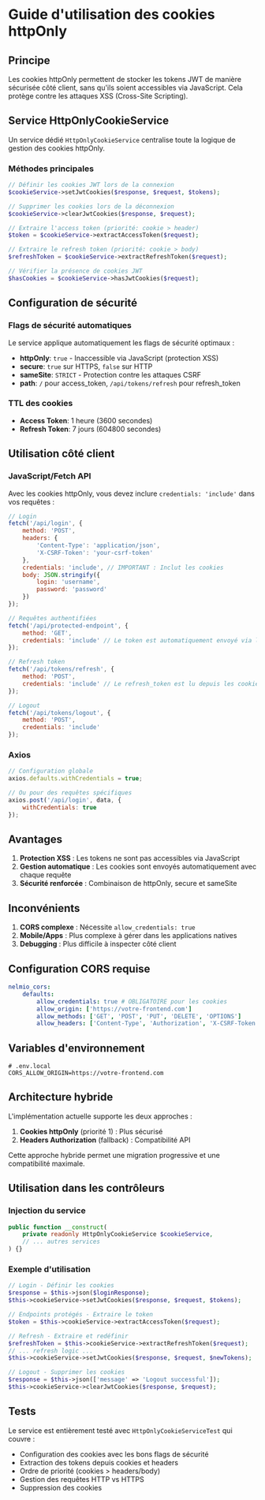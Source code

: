 # Guide d'utilisation des cookies httpOnly

## Principe

Les cookies httpOnly permettent de stocker les tokens JWT de manière sécurisée côté client, sans qu'ils soient accessibles via JavaScript. Cela protège contre les attaques XSS (Cross-Site Scripting).

## Service HttpOnlyCookieService

Un service dédié `HttpOnlyCookieService` centralise toute la logique de gestion des cookies httpOnly.

### Méthodes principales

```php
// Définir les cookies JWT lors de la connexion
$cookieService->setJwtCookies($response, $request, $tokens);

// Supprimer les cookies lors de la déconnexion
$cookieService->clearJwtCookies($response, $request);

// Extraire l'access token (priorité: cookie > header)
$token = $cookieService->extractAccessToken($request);

// Extraire le refresh token (priorité: cookie > body)
$refreshToken = $cookieService->extractRefreshToken($request);

// Vérifier la présence de cookies JWT
$hasCookies = $cookieService->hasJwtCookies($request);
```

## Configuration de sécurité

### Flags de sécurité automatiques

Le service applique automatiquement les flags de sécurité optimaux :

- **httpOnly**: `true` - Inaccessible via JavaScript (protection XSS)
- **secure**: `true` sur HTTPS, `false` sur HTTP
- **sameSite**: `STRICT` - Protection contre les attaques CSRF
- **path**: `/` pour access_token, `/api/tokens/refresh` pour refresh_token

### TTL des cookies

- **Access Token**: 1 heure (3600 secondes)
- **Refresh Token**: 7 jours (604800 secondes)

## Utilisation côté client

### JavaScript/Fetch API

Avec les cookies httpOnly, vous devez inclure `credentials: 'include'` dans vos requêtes :

```javascript
// Login
fetch('/api/login', {
    method: 'POST',
    headers: {
        'Content-Type': 'application/json',
        'X-CSRF-Token': 'your-csrf-token'
    },
    credentials: 'include', // IMPORTANT : Inclut les cookies
    body: JSON.stringify({
        login: 'username',
        password: 'password'
    })
});

// Requêtes authentifiées
fetch('/api/protected-endpoint', {
    method: 'GET',
    credentials: 'include' // Le token est automatiquement envoyé via les cookies
});

// Refresh token
fetch('/api/tokens/refresh', {
    method: 'POST',
    credentials: 'include' // Le refresh_token est lu depuis les cookies
});

// Logout
fetch('/api/tokens/logout', {
    method: 'POST',
    credentials: 'include'
});
```

### Axios

```javascript
// Configuration globale
axios.defaults.withCredentials = true;

// Ou pour des requêtes spécifiques
axios.post('/api/login', data, {
    withCredentials: true
});
```

## Avantages

1. **Protection XSS** : Les tokens ne sont pas accessibles via JavaScript
2. **Gestion automatique** : Les cookies sont envoyés automatiquement avec chaque requête
3. **Sécurité renforcée** : Combinaison de httpOnly, secure et sameSite

## Inconvénients

1. **CORS complexe** : Nécessite `allow_credentials: true`
2. **Mobile/Apps** : Plus complexe à gérer dans les applications natives
3. **Debugging** : Plus difficile à inspecter côté client

## Configuration CORS requise

```yaml
nelmio_cors:
    defaults:
        allow_credentials: true # OBLIGATOIRE pour les cookies
        allow_origin: ['https://votre-frontend.com']
        allow_methods: ['GET', 'POST', 'PUT', 'DELETE', 'OPTIONS']
        allow_headers: ['Content-Type', 'Authorization', 'X-CSRF-Token']
```

## Variables d'environnement

```env
# .env.local
CORS_ALLOW_ORIGIN=https://votre-frontend.com
```

## Architecture hybride

L'implémentation actuelle supporte les deux approches :

1. **Cookies httpOnly** (priorité 1) : Plus sécurisé
2. **Headers Authorization** (fallback) : Compatibilité API

Cette approche hybride permet une migration progressive et une compatibilité maximale.

## Utilisation dans les contrôleurs

### Injection du service

```php
public function __construct(
    private readonly HttpOnlyCookieService $cookieService,
    // ... autres services
) {}
```

### Exemple d'utilisation

```php
// Login - Définir les cookies
$response = $this->json($loginResponse);
$this->cookieService->setJwtCookies($response, $request, $tokens);

// Endpoints protégés - Extraire le token
$token = $this->cookieService->extractAccessToken($request);

// Refresh - Extraire et redéfinir
$refreshToken = $this->cookieService->extractRefreshToken($request);
// ... refresh logic ...
$this->cookieService->setJwtCookies($response, $request, $newTokens);

// Logout - Supprimer les cookies
$response = $this->json(['message' => 'Logout successful']);
$this->cookieService->clearJwtCookies($response, $request);
```

## Tests

Le service est entièrement testé avec `HttpOnlyCookieServiceTest` qui couvre :

- Configuration des cookies avec les bons flags de sécurité
- Extraction des tokens depuis cookies et headers
- Ordre de priorité (cookies > headers/body)
- Gestion des requêtes HTTP vs HTTPS
- Suppression des cookies
